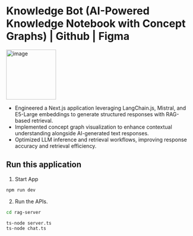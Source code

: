 # Knowledge Bot (AI-Powered Knowledge Notebook with Concept Graphs) | Github | Figma

<img width="134" alt="image" src="https://github.com/user-attachments/assets/4acf8247-d052-40db-aebc-7a95708ab3b5" />

- Engineered a Next.js application leveraging LangChain.js, Mistral, and E5-Large embeddings to generate structured responses with RAG-based retrieval.
- Implemented concept graph visualization to enhance contextual understanding alongside AI-generated text responses.
- Optimized LLM inference and retrieval workflows, improving response accuracy and retrieval efficiency.

## Run this application

1. Start App

```bash
npm run dev
```

2. Run the APIs.

```bash
cd rag-server

ts-node server.ts
ts-node chat.ts

```
